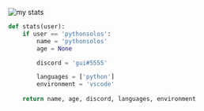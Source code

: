  
![my stats](https://github-readme-stats.vercel.app/api?username=pythonsolos&show_icons=true&theme=prussian)
```python
def stats(user):
    if user == 'pythonsolos':
        name = 'pythonsolos'
        age = None

        discord = 'gui#5555'

        languages = ['python']
        environment = 'vscode'
    
    return name, age, discord, languages, environment
```
